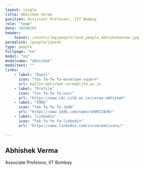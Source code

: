 ```yaml
---
layout: single
title: Abhishek Verma
position: Assistant Professor, IIT Bombay
role: "team"
date: 20240103
header:
    teaser: /assets/img/people/imxd_people_abhishekverma.jpg
permalink: /people/jayesh
type: people
fullpage: "no"
modal: "no"
modalname: "abhishek"
modaltext: ""
links:
    - label: "Email"
      icon: "fas fa-fw fa-envelope-square"
      url: mailto:abhishek.verma@iitb.ac.in
    - label: "Profile"
      icon: "fas fa-fw fa-user"
      url: "https://www.idc.iitb.ac.in/verma-abhishek"
    - label: "IMDb"
      icon: "fab fa-fw fa-imdb"
      url: "https://www.imdb.com/name/nm9021840/"         
    - label: "Linkedin"
      icon: "fab fa-fw fa-linkedin"
      url: "https://www.linkedin.com/in/vermatisans/"
      
---
```


## Abhishek Verma
Associate Professor, IIT Bombay



